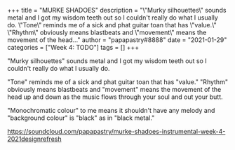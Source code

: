 +++
title = "MURKE SHADOES"
description = "\\"Murky silhouettes\\" sounds metal and I got my wisdom teeth out so I couldn't really do what I usually do.  \\"Tone\\" reminds me of a sick and phat guitar toan that has \\"value.\\" \\"Rhythm\\" obviously means blastbeats and \\"movement\\" means the movement of the head..."
author = "papapastry#8888"
date = "2021-01-29"
categories = ["Week 4: TODO"]
tags = []
+++

"Murky silhouettes" sounds metal and I got my wisdom teeth out so I couldn't really do what I usually do.

"Tone" reminds me of a sick and phat guitar toan that has "value." "Rhythm" obviously means blastbeats and "movement" means the movement of the head up and down as the music flows through your soul and out your butt.

"Monochromatic colour" to me means it shouldn't have any melody and "background colour" is "black" as in "black metal."

https://soundcloud.com/papapastry/murke-shadoes-instrumental-week-4-2021designrefresh
